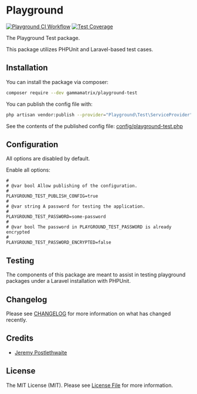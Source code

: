 # Playground

[![Playground CI Workflow](https://github.com/gammamatrix/playground-test/actions/workflows/ci.yml/badge.svg?branch=develop)](https://raw.githubusercontent.com/gammamatrix/playground-test/testing/develop/testdox.txt)
[![Test Coverage](https://raw.githubusercontent.com/gammamatrix/playground-test/testing/develop/coverage.svg)](tests)

The Playground Test package.

This package utilizes PHPUnit and Laravel-based test cases.

## Installation

You can install the package via composer:

```bash
composer require --dev gammamatrix/playground-test
```

You can publish the config file with:
```bash
php artisan vendor:publish --provider="Playground\Test\ServiceProvider" --tag="playground-config"
```

See the contents of the published config file: [config/playground-test.php](config/playground-test.php)


## Configuration

All options are disabled by default.

Enable all options:

```
#
# @var bool Allow publishing of the configuration.
#
PLAYGROUND_TEST_PUBLISH_CONFIG=true
#
# @var string A password for testing the application.
#
PLAYGROUND_TEST_PASSWORD=some-password
#
# @var bool The password in PLAYGROUND_TEST_PASSWORD is already encrypted
#
PLAYGROUND_TEST_PASSWORD_ENCRYPTED=false
```

## Testing

The components of this package are meant to assist in testing playground packages under a Laravel installation with PHPUnit.

## Changelog

Please see [CHANGELOG](CHANGELOG.md) for more information on what has changed recently.

## Credits

- [Jeremy Postlethwaite](https://github.com/gammamatrix/playground-test)

## License

The MIT License (MIT). Please see [License File](LICENSE.md) for more information.
